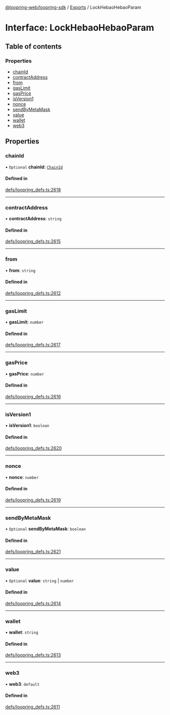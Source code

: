 [@loopring-web/loopring-sdk](../README.md) / [Exports](../modules.md) / LockHebaoHebaoParam

# Interface: LockHebaoHebaoParam

## Table of contents

### Properties

- [chainId](LockHebaoHebaoParam.md#chainid)
- [contractAddress](LockHebaoHebaoParam.md#contractaddress)
- [from](LockHebaoHebaoParam.md#from)
- [gasLimit](LockHebaoHebaoParam.md#gaslimit)
- [gasPrice](LockHebaoHebaoParam.md#gasprice)
- [isVersion1](LockHebaoHebaoParam.md#isversion1)
- [nonce](LockHebaoHebaoParam.md#nonce)
- [sendByMetaMask](LockHebaoHebaoParam.md#sendbymetamask)
- [value](LockHebaoHebaoParam.md#value)
- [wallet](LockHebaoHebaoParam.md#wallet)
- [web3](LockHebaoHebaoParam.md#web3)

## Properties

### chainId

• `Optional` **chainId**: [`ChainId`](../enums/ChainId.md)

#### Defined in

[defs/loopring_defs.ts:2618](https://github.com/Loopring/loopring_sdk/blob/1b21a8d/src/defs/loopring_defs.ts#L2618)

___

### contractAddress

• **contractAddress**: `string`

#### Defined in

[defs/loopring_defs.ts:2615](https://github.com/Loopring/loopring_sdk/blob/1b21a8d/src/defs/loopring_defs.ts#L2615)

___

### from

• **from**: `string`

#### Defined in

[defs/loopring_defs.ts:2612](https://github.com/Loopring/loopring_sdk/blob/1b21a8d/src/defs/loopring_defs.ts#L2612)

___

### gasLimit

• **gasLimit**: `number`

#### Defined in

[defs/loopring_defs.ts:2617](https://github.com/Loopring/loopring_sdk/blob/1b21a8d/src/defs/loopring_defs.ts#L2617)

___

### gasPrice

• **gasPrice**: `number`

#### Defined in

[defs/loopring_defs.ts:2616](https://github.com/Loopring/loopring_sdk/blob/1b21a8d/src/defs/loopring_defs.ts#L2616)

___

### isVersion1

• **isVersion1**: `boolean`

#### Defined in

[defs/loopring_defs.ts:2620](https://github.com/Loopring/loopring_sdk/blob/1b21a8d/src/defs/loopring_defs.ts#L2620)

___

### nonce

• **nonce**: `number`

#### Defined in

[defs/loopring_defs.ts:2619](https://github.com/Loopring/loopring_sdk/blob/1b21a8d/src/defs/loopring_defs.ts#L2619)

___

### sendByMetaMask

• `Optional` **sendByMetaMask**: `boolean`

#### Defined in

[defs/loopring_defs.ts:2621](https://github.com/Loopring/loopring_sdk/blob/1b21a8d/src/defs/loopring_defs.ts#L2621)

___

### value

• `Optional` **value**: `string` \| `number`

#### Defined in

[defs/loopring_defs.ts:2614](https://github.com/Loopring/loopring_sdk/blob/1b21a8d/src/defs/loopring_defs.ts#L2614)

___

### wallet

• **wallet**: `string`

#### Defined in

[defs/loopring_defs.ts:2613](https://github.com/Loopring/loopring_sdk/blob/1b21a8d/src/defs/loopring_defs.ts#L2613)

___

### web3

• **web3**: `default`

#### Defined in

[defs/loopring_defs.ts:2611](https://github.com/Loopring/loopring_sdk/blob/1b21a8d/src/defs/loopring_defs.ts#L2611)

